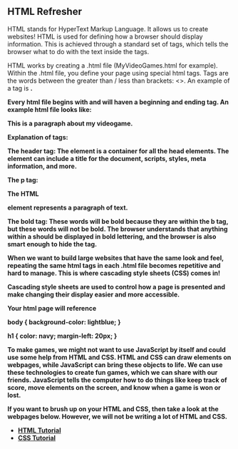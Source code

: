 ## HTML Refresher

HTML stands for HyperText Markup Language.  It allows us to create websites!  HTML is used for defining how a browser should display information.  This is achieved through a standard set of tags, which tells the browser what to do with the text inside the tags.  

HTML works by creating a .html file (MyVideoGames.html for example).  Within the .html file, you define your page using special html tags.  Tags are the words between the greater than / less than brackets: <>. An example of a tag is <b>.  

Every html file begins with <!DOCTYPE html> and will haven a beginning and ending <html> tag.  An example html file looks like: 

<!DOCTYPE html>
<html>
<head>
<title>My Videogames</title>
</head>
<body>
<p>This is a paragraph about my videogame.</p>
</body>
</html>

Explanation of tags: 

The header tag: 
The <head> element is a container for all the head elements. The <head> element can include a title for the document, scripts, styles, meta information, and more. 

The p tag: 

The HTML <p> element represents a paragraph of text. 

The bold tag: 
<b>These words will be bold because they are within the b tag</b>, but these words will not be bold.  The browser understands that anything within a <b></b> should be displayed in bold lettering, and the browser is also smart enough to hide the tag.  

When we want to build large websites that have the same look and feel, repeating the same html tags in each .html file becomes repetitive and hard to manage.  This is where cascading style sheets (CSS) comes in!  

Cascading style sheets are used to control how a page is presented and make changing their display easier and more accessible.

Your html page will reference 

body {
    background-color: lightblue;
}

h1 {
    color: navy;
    margin-left: 20px;
}

To make games, we might not want to use JavaScript by itself and could use some help from HTML and CSS.  HTML and CSS can draw elements on webpages, while JavaScript can bring these objects to life.  We can use these technologies to create fun games, which we can share with our friends.  JavaScript tells the computer how to do things like keep track of score, move elements on the screen, and know when a game is won or lost.

If you want to brush up on your HTML and CSS, then take a look at the webpages below.  However, we will not be writing a lot of HTML and CSS.
* [HTML Tutorial](https://www.w3schools.com/html/)
* [CSS Tutorial](https://www.w3schools.com/css/)

